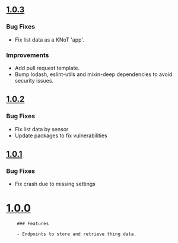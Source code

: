 ## [1.0.3](https://github.com/CESARBR/knot-cloud-storage/compare/v1.0.2...v1.0.3)

### Bug Fixes

- Fix list data as a KNoT 'app'.

### Improvements

- Add pull request template.
- Bump lodash, eslint-utils and mixin-deep dependencies to avoid security issues.

## [1.0.2](https://github.com/CESARBR/knot-cloud-storage/compare/v1.0.1...v1.0.2)

### Bug Fixes

- Fix list data by sensor
- Update packages to fix vulnerabilities

## [1.0.1](https://github.com/CESARBR/knot-cloud-storage/compare/v1.0.0...v1.0.1)

### Bug Fixes

- Fix crash due to missing settings

# [1.0.0](https://github.com/CESARBR/knot-cloud-storage/compare/b76e42b...v1.0.0)

		### Features

		- Endpoints to store and retrieve thing data.